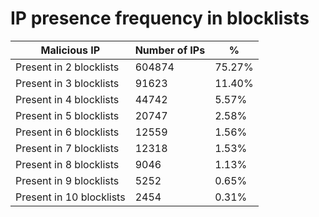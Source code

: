 # IP presence frequency in blocklists
| Malicious IP | Number of IPs | % |
|----|----|----|
| Present in 2 blocklists | 604874 | 75.27% |
| Present in 3 blocklists | 91623 | 11.40% |
| Present in 4 blocklists | 44742 | 5.57% |
| Present in 5 blocklists | 20747 | 2.58% |
| Present in 6 blocklists | 12559 | 1.56% |
| Present in 7 blocklists | 12318 | 1.53% |
| Present in 8 blocklists | 9046 | 1.13% |
| Present in 9 blocklists | 5252 | 0.65% |
| Present in 10 blocklists | 2454 | 0.31% |
